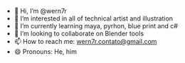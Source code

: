 - 👋 Hi, I’m @wern7r
- 👀 I’m interested in all of technical artist and illustration
- 🌱 I’m currently learning maya, pyrhon, blue print and c#
- 💞️ I’m looking to collaborate on Blender tools
- 📫 How to reach me: wern7r.contato@gmail.com
- 😄 Pronouns: He, him

